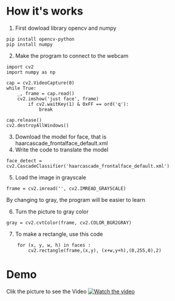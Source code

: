 # How it's works
1. First dowload library opencv and numpy 
````
pip install opencv-python
pip install numpy
````
2. Make the program to connect to the webcam
```
import cv2
import numpy as np

cap = cv2.VideoCapture(0)
while True:
    _, frame = cap.read()
    cv2.imshow('just face', frame)
        if cv2.waitKey(1) & 0xFF == ord('q'):
            break

cap.release()
cv2.destroyAllWindows()
`````
3. Download the model for face, that is haarcascade_frontalface_default.xml
4. Write the code to translate the model
````
face_detect = cv2.CascadeClassifier('haarcascade_frontalface_default.xml')
````
5. Load the image in grayscale
````
frame = cv2.imread('', cv2.IMREAD_GRAYSCALE)
````
By changing to gray, the program will be easier to learn

6. Turn the picture to gray color
````
gray = cv2.cvtColor(frame, cv2.COLOR_BGR2GRAY)
````
7. To make a rectangle, use this code
````
    for (x, y, w, h) in faces :
        cv2.rectangle(frame,(x,y), (x+w,y+h),(0,255,0),2)
````

# Demo

Clik the picture to see the Video
[![Watch the video](https://img.youtube.com/vi/8zHq6wxWeec/maxresdefault.jpg)](https://youtu.be/8zHq6wxWeec)
